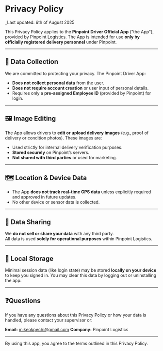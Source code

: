 # Privacy Policy

_Last updated: 6th of August 2025

This Privacy Policy applies to the **Pinpoint Driver Official App** ("the App"), provided by Pinpoint Logistics. The App is intended for use **only by officially registered delivery personnel** under Pinpoint.

---

## 🔐 Data Collection

We are committed to protecting your privacy. The Pinpoint Driver App:

- **Does not collect personal data** from the user.
- **Does not require account creation** or user input of personal details.
- Requires only a **pre-assigned Employee ID** (provided by Pinpoint) for login.

---

## 🖼️ Image Editing

The App allows drivers to **edit or upload delivery images** (e.g., proof of delivery or condition photos). These images are:

- Used strictly for internal delivery verification purposes.
- **Stored securely** on Pinpoint’s servers.
- **Not shared with third parties** or used for marketing.

---

## 🗺️ Location & Device Data

- The App **does not track real-time GPS data** unless explicitly required and approved in future updates.
- No other device or sensor data is collected.

---

## 🔄 Data Sharing

We **do not sell or share your data** with any third party.  
All data is used **solely for operational purposes** within Pinpoint Logistics.

---

## 📱 Local Storage

Minimal session data (like login state) may be stored **locally on your device** to keep you signed in. You may clear this data by logging out or uninstalling the app.

---

## ❓Questions

If you have any questions about this Privacy Policy or how your data is handled, please contact your supervisor or:

**Email:** mikeokpechi@gmail.com
**Company:** Pinpoint Logistics

---

By using this app, you agree to the terms outlined in this Privacy Policy.
